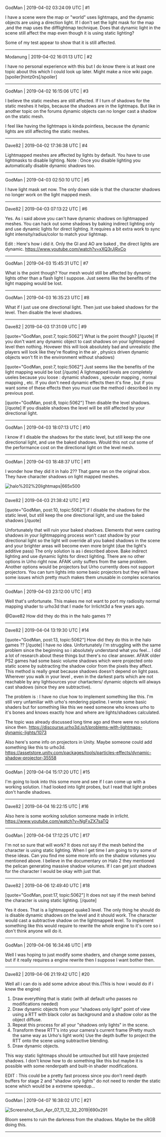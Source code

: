 GodMan | 2019-04-02 03:24:09 UTC | #1

I have a scene were the map or "world" uses lightmaps, and the dynamic objects are using a direction light. If I don't set the light mask for the map ,and the map uses the difflightmap technique. Does that dynamic light in the scene still affect the map even though it is using static lighting?

Some of my test appear to show that it is still affected.

-------------------------

Modanung | 2019-04-02 16:01:13 UTC | #2

I have no personal experience with this but I do know there is at least one topic about this which I could look up later.
Might make a nice wiki page. [spoiler]hintz0rs[/spoiler]

-------------------------

GodMan | 2019-04-02 16:15:06 UTC | #3

I believe the static meshes are still affected. If I turn of shadows for the static meshes it helps, because the shadows are in the lightmaps. But like in another topic on the forums dynamic objects can no longer cast a shadow on the static mesh. 

I feel like having the lightmaps is kinda pointless, because the dynamic lights are still affecting the static meshes.

-------------------------

Dave82 | 2019-04-02 17:36:38 UTC | #4

Lightmapped meshes are affected by lights by default. You have to use lightmasks to disable lighting.
Note : Once you disable lighting you automatically disable dynamic shadows too.

-------------------------

GodMan | 2019-04-03 02:50:10 UTC | #5

I have light mask set now. The only down side is that the character shadows no longer work on the light mapped mesh.

-------------------------

Dave82 | 2019-04-03 07:13:22 UTC | #6

Yes. As i said above you can't have dynamic shadows on lightmapped meshes. You can hack out some shadows by baking indirect lighting only and use dynamic lights for direct lighting. It requires a bit extra work to sync light intensity/radius/color to match your lightmap.

Edit : Here's how i did it. Only the GI and AO are baked , the direct lights are dynamic.
https://www.youtube.com/watch?v=xXQ3rJjRxCo

-------------------------

GodMan | 2019-04-03 15:45:31 UTC | #7

What is the point though? Your mesh would still be affected by dynamic lights other than a flash light I suppose. Just seems like the benefits of the light mapping would be lost.

-------------------------

GodMan | 2019-04-03 16:35:23 UTC | #8

What if I just use one directional light. Then just use baked shadows for the level. Then disable the level shadows.

-------------------------

Dave82 | 2019-04-03 17:31:09 UTC | #9

[quote="GodMan, post:7, topic:5062"]
What is the point though?
[/quote]
If you don't want any dynamic object to cast shadows on your lightmapped level then nothing.
Hovewer this will look absolutely bad and unrealistic (the players will look like they're floating in the air , physics driven dynamic objects won't fit in the environment without shadows)

[quote="GodMan, post:7, topic:5062"]
Just seems like the benefits of the light mapping would be lost
[/quote]
A lighmapped levels are completely useles because you loose : dynamic shadows , specular mapping , normal mapping , etc. If you don't need dynamic effects then it's fine , but if you want some of these effects then you must use the method i described in my previous post.

 

[quote="GodMan, post:8, topic:5062"]
Then disable the level shadows.
[/quote]
If you disable shadows the level will be still affected by your directional light.

-------------------------

GodMan | 2019-04-03 18:07:13 UTC | #10

I know if I disable the shadows for the static level, but still keep the one directional light, and use the baked shadows. Would this not cut some of the performance cost on the directional light on the level mesh.

-------------------------

GodMan | 2019-04-03 18:48:37 UTC | #11

I wonder how they did it in halo 2?? That game ran on the original xbox. They have character shadows on light mapped meshes.

![halo%202%20lightmaps|665x500](upload://ZGf11xKLHkInPVzquwgQSemjSN.png)

-------------------------

Dave82 | 2019-04-03 21:38:42 UTC | #12

[quote="GodMan, post:10, topic:5062"]
if I disable the shadows for the static level, but still keep the one directional light, and use the baked shadows
[/quote]

Unfortunately that will ruin your baked shadows. Elements that were casting shadows in your lightmapping process won't cast shadow by your directional light so the light will override all you baked shadows in the scene and your brighter areas will become even more bright (due the light's additive pass)
The only solution is as i described above. Bake indirect lighting and use dynamic lights for direct lighting.
There are no other options in Urho right now. AFAIK unity suffers from the same problem.
Another options would be projectors but Urho currently does not support projectors. You can turn lights into some basic projectors but they will have some issues which pretty much makes them unusable in complex scenarios

-------------------------

GodMan | 2019-04-03 23:12:00 UTC | #13

Well that's unfortunate. This makes me not want to port my radiosity normal mapping shader to urho3d that I made for Irrlicht3d a few years ago. 

@Dave82 How did they do this in the halo games ??

-------------------------

Dave82 | 2019-04-04 13:19:30 UTC | #14

[quote="GodMan, post:13, topic:5062"]
How did they do this in the halo games ??
[/quote]
I have no idea. Unfortunately i'm struggling with the same problem since the beginning so i absolutely understand what you feel... I did a lot of research about these things but there's no clear answer. AFAIK older PS2 games had some basic volume shadows which were projected onto static scene by subtracting the shadow color from the pixels they affect. This method is really great because shadows doesn't depend on light pass. Wherever you walk in your level , even in the darkest parts which are not reachable by any lightsources your chartacters/ dynamic objects will always cast shadows (since they are subtractive). 

The problem is : I have no clue how to implement something like this. I'm still very unfamiliar with urho's rendering pipeline. I wrote some basic shaders but for something like this we need someone who knows urho to it's bones and knows exactly how and where are lights/shadows calculated.

The topic was already discussed long time ago and there were no solutions since then.
https://discourse.urho3d.io/t/problems-with-lightmaps-dynamic-lights/1073


Also here's some info on projectors in Unity. Maybe someone could add something like this to urho3d.
https://assetstore.unity.com/packages/tools/particles-effects/dynamic-shadow-projector-35558

-------------------------

GodMan | 2019-04-04 15:17:20 UTC | #15

I'm going to look into this some more and see if I can come up with a working solution. I had looked into light probes, but I read that light probes don't handle shadows.

-------------------------

Dave82 | 2019-04-04 16:22:15 UTC | #16

Also here is some working solution someone made in irrlicht.
https://www.youtube.com/watch?v=NgFxZX7saTQ

-------------------------

GodMan | 2019-04-04 17:12:25 UTC | #17

I'm not so sure that will work? It does not say if the mesh behind the character is using static lighting. When I get time I am going to try some of these ideas. Can you find me some more info on the shadow volumes you mentioned above. I believe in the documentary on Halo 2 they mentioned the pelican generating massive shadow volumes. If I can get just shadows for the character I would be okay with just that.

-------------------------

Dave82 | 2019-04-06 12:49:40 UTC | #18

[quote="GodMan, post:17, topic:5062"]
It does not say if the mesh behind the character is using static lighting.
[/quote]

Yes it does. That is a lightmapped quake3 level. The only thing he should do is disable dynamic shadows on the level and it should work. The character would cast a subtractive shadow on the lightmapped level.
To implement something like this would require to rewrite the whole engine to it's core so i don't think anyone will do it.

-------------------------

GodMan | 2019-04-06 16:34:46 UTC | #19

Well I was hoping to just modify some shaders, and change some passes, but if it really requires a engine rewrite then I suppose I want bother then.

-------------------------

Dave82 | 2019-04-06 21:19:42 UTC | #20

Well all i can do is add some advice about this.(This is how i would do if i knew the engine)
1. Draw everything that is static (with all default urho passes no modifications needed)
2. Draw dynamic objects from your "shadows only light" point of view using a RTT with black color as background and a shadow color as the object diffuse.
3. Repeat this process for all your "shadows only lights" in the scene.
4. Transform these RTT's into your camera's current frame (Pretty much the same way as Urho's light work) Use the depth buffer to project the RTT onto the scene using subtractive blending.
5. Draw dynamic objects.

This way static lightmaps should be untouched but still have projected shadows. I don't know how to do something like this but maybe it is possible with some renderpath and built-in shader modifications.

EDIT : This could be a pretty fast process since you don't need depth buffers for stage 2 and "shadow only lights" do not need to render the static scene which would be a extreme speedup...

-------------------------

GodMan | 2019-04-07 16:38:02 UTC | #21

![Screenshot_Sun_Apr_07_11_12_32_2019|690x291](upload://jIvxyTYpNqQRKVxoraMy7zj97hy.jpeg) 

Bloom seems to ruin the darkness from the shadows.
Maybe be the sRGB doing this.

-------------------------

